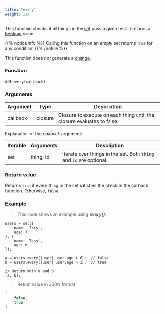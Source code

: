```yaml
---
title: "every"
weight: 118
---
```


This function checks if all things in the [set](..) pass a given test. It returns a [boolean](../../bool) value.

{{% notice info %}}
Calling this function on an empty set returns `true` for any condition!
{{% /notice %}}

This function does *not* generate a [change](../../../overview/changes).

### Function

*set*.`every(callback)`

### Arguments

Argument | Type | Description
-------- | ---- | -----------
callback | closure | Closure to execute on each thing until the closure evaluates to false.

Explanation of the *callback* argument:

Iterable | Arguments   | Description
-------- | ----------- | -----------
set      | thing, Id | Iterate over things in the set. Both `thing` and `id` are optional.

### Return value

Returns `true` if every thing in the set satisfies the check in the callback function. Otherwise, `false`.

### Example

> This code shows an example using ***every()***:

```thingsdb,json_response
users = set({
    name: 'Iris',
    age: 7,
}, {
    name: 'Tess',
    age: 6
});

a = users.every(|user| user.age > 6);  // false
b = users.every(|user| user.age > 3);  // true

// Return both a and b
[a, b];
```

> Return value in JSON format

```json
[
    false,
    true
]
```
